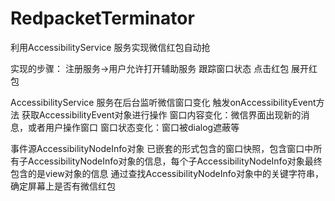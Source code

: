 # RedpacketTerminator
利用AccessibilityService 服务实现微信红包自动抢


实现的步骤：
注册服务->用户允许打开辅助服务
跟踪窗口状态
点击红包
展开红包

AccessibilityService 服务在后台监听微信窗口变化 
触发onAccessibilityEvent方法
获取AccessibilityEvent对象进行操作
窗口内容变化：微信界面出现新的消息，或者用户操作窗口
窗口状态变化：窗口被dialog遮蔽等

事件源AccessibilityNodeInfo对象
已嵌套的形式包含的窗口快照，包含窗口中所有子AccessibilityNodeInfo对象的信息，每个子AccessibilityNodeInfo对象最终包含的是view对象的信息
通过查找AccessibilityNodeInfo对象中的关键字符串，确定屏幕上是否有微信红包
